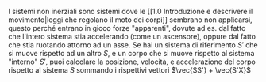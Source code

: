 I sistemi non inerziali sono sistemi dove le [[1.0 Introduzione e descrivere il movimento|leggi che regolano il moto dei corpi]] sembrano non applicarsi, questo perché entrano in gioco forze "apparenti", dovute ad es. dal fatto che l'intero sistema stia accelerando (come un ascensore), oppure dal fatto che stia ruotando attorno ad un asse.
Se hai un sistema di riferimento $S'$ che si muove rispetto ad un altro $S$, e un corpo che si muove rispetto al sistema "interno" $S'$, puoi calcolare la posizione, velocità, e accelerazione del corpo rispetto al sistema $S$ sommando i rispettivi vettori $\vec{SS'} + \vec{S'X}$ 